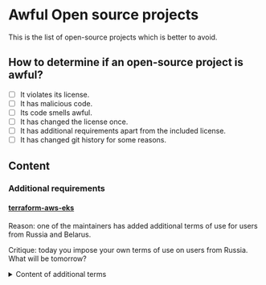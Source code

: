 # Awful Open source projects

This is the list of open-source projects which is better to avoid. 

## How to determine if an open-source project is awful?

- [ ] It violates its license.
- [ ] It has malicious code.
- [ ] Its code smells awful.
- [ ] It has changed the license once.
- [ ] It has additional requirements apart from the included license.
- [ ] It has changed git history for some reasons.

## Content

### Additional requirements

#### [terraform-aws-eks](https://github.com/terraform-aws-modules/terraform-aws-eks)

Reason: one of the maintainers has added additional terms of use for users from Russia and Belarus.

Critique: today you impose your own terms of use on users from Russia. What will be tomorrow?

<details>
<summary>Content of additional terms</summary>
<h2>Additional terms of use for users from Russia and Belarus</h2>

By using the code provided in this repository you agree with the following:
* Russia has [illegally annexed Crimea in 2014](https://en.wikipedia.org/wiki/Annexation_of_Crimea_by_the_Russian_Federation) and [brought the war in Donbas](https://en.wikipedia.org/wiki/War_in_Donbas) followed by [full-scale invasion of Ukraine in 2022](https://en.wikipedia.org/wiki/2022_Russian_invasion_of_Ukraine).
* Russia has brought sorrow and devastations to millions of Ukrainians, killed hundreds of innocent people, damaged thousands of buildings, and forced several million people to flee.
* [Putin khuylo!](https://en.wikipedia.org/wiki/Putin_khuylo!)
<br><br>
